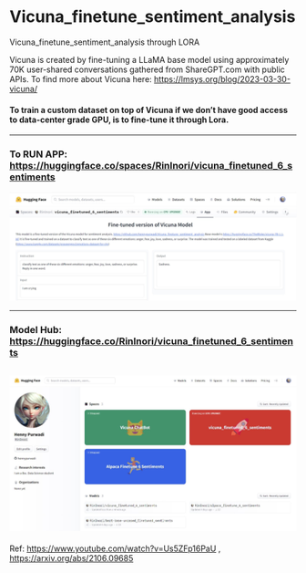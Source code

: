 # Vicuna_finetune_sentiment_analysis
Vicuna_finetune_sentiment_analysis through LORA

Vicuna is created by fine-tuning a LLaMA base model using approximately 70K user-shared conversations gathered from ShareGPT.com with public APIs.
To find more about Vicuna here: https://lmsys.org/blog/2023-03-30-vicuna/

#### To train a custom dataset on top of Vicuna if we don’t have good access to data-center grade GPU, is to fine-tune it through Lora.


---

### To RUN APP: https://huggingface.co/spaces/RinInori/vicuna_finetuned_6_sentiments

![Image description](https://github.com/hennypurwadi/Vicuna_finetune_sentiment_analysis/blob/main/vicuna_result_correct.jpg?raw=true)

-----------------
### Model Hub: https://huggingface.co/RinInori/vicuna_finetuned_6_sentiments

![Image description](https://github.com/hennypurwadi/Bert_FineTune_Sentiment_Analysis/blob/main/images/SaveModel_Tokenizer_To_Huggingface.jpg?raw=true)
---

Ref: https://www.youtube.com/watch?v=Us5ZFp16PaU , https://arxiv.org/abs/2106.09685
